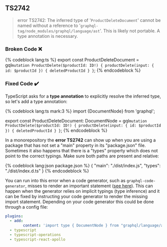 ## TS2742

> error TS2742: The inferred type of '`ProductDeleteDocument`' cannot be named without a reference to '`graphql-tag/node_modules/graphql/language/ast`'. This is likely not portable. A type annotation is necessary.

### Broken Code ❌

<!-- prettier-ignore-start -->
{% codeblock lang:ts %}
export const ProductDeleteDocument = gql`
	mutation ProductDelete($productId: ID!) {
		productDelete(input: { id: $productId }) {
			deletedProductId
		}
	}
`;
{% endcodeblock %}
<!-- prettier-ignore-end -->

### Fixed Code ✔️

TypeScript asks for a **type annotation** to explicitly resolve the inferred type, so let's add a type annotation:

<!-- prettier-ignore-start -->
{% codeblock lang:ts mark:3 %}
import {DocumentNode} from 'graphql';

export const ProductDeleteDocument: DocumentNode = gql`
	mutation ProductDelete($productId: ID!) {
		productDelete(input: { id: $productId }) {
			deletedProductId
		}
	}
`;
{% endcodeblock %}
<!-- prettier-ignore-end -->

In a monorepository the **error TS2742** can show up when you are using a package that has not set a "main" property in its "package.json" file. Sometimes it also happens that there is a "types" property which does not point to the correct typings. Make sure both paths are present and relative:

<!-- prettier-ignore-start -->
{% codeblock lang:json package.json %}
{
  "main": "./dist/index.js",
  "types": "./dist/index.d.ts"
}
{% endcodeblock %}
<!-- prettier-ignore-end -->

You can run into this error when a code generator, such as `graphql-code-generator`, misses to render an important statement ([see here](https://github.com/dotansimha/graphql-code-generator/issues/8133)). This can happen when the generator relies on implicit typings (type inference) and it can be fixed by instructing your code generator to render the missing import statement. Depending on your code generator this could be done through a config file:

<!-- https://github.com/prettier/prettier/issues/14374 -->

```yaml
plugins:
  - add:
    	content: 'import type { DocumentNode } from "graphql/language/ast";'
  - typescript
  - typescript-operations
  - typescript-react-apollo
```
